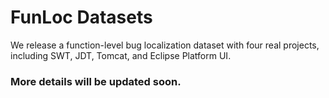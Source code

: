 # FunLoc Datasets
We release a function-level bug localization dataset with four real projects, including SWT, JDT, Tomcat, and Eclipse Platform UI. 

### More details will be updated soon.
